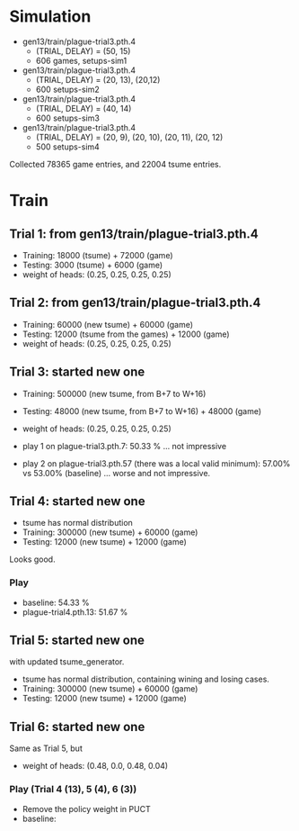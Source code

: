 
# Simulation

* gen13/train/plague-trial3.pth.4
  * (TRIAL, DELAY) = (50, 15)
  * 606 games, setups-sim1
* gen13/train/plague-trial3.pth.4
  * (TRIAL, DELAY) = (20, 13), (20,12)
  * 600 setups-sim2
* gen13/train/plague-trial3.pth.4
  * (TRIAL, DELAY) = (40, 14)
  * 600 setups-sim3
* gen13/train/plague-trial3.pth.4
  * (TRIAL, DELAY) = (20, 9), (20, 10), (20, 11), (20, 12)
  * 500 setups-sim4

Collected 78365 game entries, and 22004 tsume entries.

# Train

## Trial 1: from gen13/train/plague-trial3.pth.4

* Training: 18000 (tsume) + 72000 (game)
* Testing: 3000 (tsume) + 6000 (game)
* weight of heads: (0.25, 0.25, 0.25, 0.25)


## Trial 2: from gen13/train/plague-trial3.pth.4

* Training: 60000 (new tsume) + 60000 (game)
* Testing: 12000 (tsume from the games) + 12000 (game)
* weight of heads: (0.25, 0.25, 0.25, 0.25)

## Trial 3: started new one

* Training: 500000 (new tsume, from B+7 to W+16)
* Testing: 48000 (new tsume, from B+7 to W+16) + 48000 (game)
* weight of heads: (0.25, 0.25, 0.25, 0.25)

* play 1 on plague-trial3.pth.7: 50.33 % ... not impressive
* play 2 on plague-trial3.pth.57 (there was a local valid minimum): 57.00% vs 53.00% (baseline) ... worse and not impressive.

## Trial 4: started new one

* tsume has normal distribution
* Training: 300000 (new tsume) + 60000 (game)
* Testing: 12000 (new tsume) + 12000 (game)

Looks good.

### Play

* baseline: 54.33 %
* plague-trial4.pth.13: 51.67 %

## Trial 5: started new one

with updated tsume_generator.

* tsume has normal distribution, containing wining and losing cases.
* Training: 300000 (new tsume) + 60000 (game)
* Testing: 12000 (new tsume) + 12000 (game)

## Trial 6: started new one

Same as Trial 5, but
* weight of heads: (0.48, 0.0, 0.48, 0.04)

### Play (Trial 4 (13), 5 (4), 6 (3))

* Remove the policy weight in PUCT
* baseline: 
